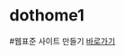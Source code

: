 # dothome1

#웹표준 사이트 만들기
<a href="https://yongwan98.github.io/dothome1/webstandard/index.html">바로가기</a>
